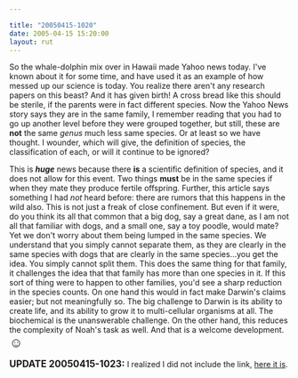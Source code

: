 ```yaml
---

title: "20050415-1020"
date: 2005-04-15 15:20:00
layout: rut
---
```


<p> So the whale-dolphin mix over in Hawaii made Yahoo news today.
I've known about it for some time, and have used it as an example
of how messed up our science is today.  You realize there aren't
any research papers on this beast?  And it has given birth!
A cross bread like this should be sterile, if the parents were
in fact different species.  Now the Yahoo News story says they
are in the same family, I remember reading that you had to go
up another level before they were grouped together, but still,
these are <strong>not</strong> the same <em>genus</em> much less
same species.  Or at least so we have thought.  I wounder, which
will give, the definition of species, the classification of each,
or will it continue to be ignored?</p>

<p>This is <strong><em>huge</em></strong> news because there
<strong>is</strong> a scientific definition of species, and it
does not allow for this event.  Two things <strong>must</strong>
be in the same species if when they mate they produce fertile
offspring.  Further, this article says something I had <em>not</em>
heard before: there are rumors that this happens in the wild also.
This is not just a freak of close confinement.  But even if it were,
do you think its all that common that a big dog, say a great dane,
as I am not all that familiar with dogs, and a small one, say a toy
poodle, would mate?  Yet we don't worry about them being lumped in
the same species.  We understand that you simply cannot separate
them, as they are clearly in the same species with dogs that are
clearly in the same species&#x2026;you get the idea.  You simply
cannot split them.  This does the same thing for that family, it
challenges the idea that that family has more than one species in it.
If this sort of thing were to happen to other families, you'd see
a sharp reduction in the species counts.  On one hand this would
in fact make Darwin's claims easier; but not meaningfully so.
The big challenge to Darwin is its ability to create life,
and its ability to grow it to multi-cellular organisms at all.
The biochemical is the unanswerable challenge.  On the other hand,
this reduces the complexity of Noah's task as well.  And that is
a welcome development. <font size="+2">&#x263a;</font></p>

<strong><big>UPDATE 20050415-1023:</big></strong>  I realized I did not include the link, <a href="http://beta.news.yahoo.com/s/ap/20050415/ap_on_sc/wholphin_birth_6&printer=1">here it is</a>.


